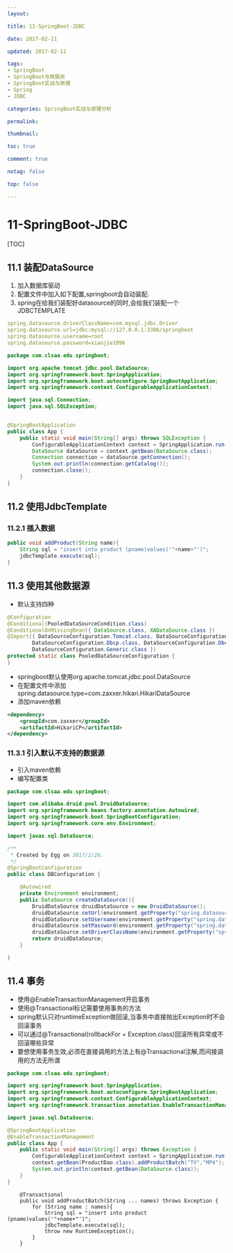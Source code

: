 ```yaml
---
layout:

title: 11-SpringBoot-JDBC

date: 2017-02-11

updated: 2017-02-11

tags:
- SpringBoot
- SpringBoot与微服务
- SpringBoot实战与原理
- Spring
- JDBC

categories: SpringBoot实战与原理分析

permalink:

thumbnail:

toc: true

comment: true

notag: false

top: false

---
```


# 11-SpringBoot-JDBC

[TOC]

## 11.1 装配DataSource

1. 加入数据库驱动
2. 配置文件中加入如下配置,springboot会自动装配.
3. spring在给我们装配好datasource的同时,会给我们装配一个JDBCTEMPLATE

```yaml
spring.datasource.driverClassName=com.mysql.jdbc.Driver
spring.datasource.url=jdbc:mysql://127.0.0.1:3306/springboot
spring.datasource.username=root
spring.datasource.password=xiaojie1996
```

```java
package com.clsaa.edu.springboot;

import org.apache.tomcat.jdbc.pool.DataSource;
import org.springframework.boot.SpringApplication;
import org.springframework.boot.autoconfigure.SpringBootApplication;
import org.springframework.context.ConfigurableApplicationContext;

import java.sql.Connection;
import java.sql.SQLException;


@SpringBootApplication
public class App {
    public static void main(String[] args) throws SQLException {
        ConfigurableApplicationContext context = SpringApplication.run(App.class,args);
        DataSource dataSource = context.getBean(DataSource.class);
        Connection connection = dataSource.getConnection();
        System.out.println(connection.getCatalog());
        connection.close();
    }
}
```

## 11.2 使用JdbcTemplate

### 11.2.1 插入数据

```java
public void addProduct(String name){
    String sql = "insert into product (pname)values('"+name+"')";
    jdbcTemplate.execute(sql);
}
```

## 11.3 使用其他数据源

- 默认支持四种

```java
@Configuration
@Conditional(PooledDataSourceCondition.class)
@ConditionalOnMissingBean({ DataSource.class, XADataSource.class })
@Import({ DataSourceConfiguration.Tomcat.class, DataSourceConfiguration.Hikari.class,
        DataSourceConfiguration.Dbcp.class, DataSourceConfiguration.Dbcp2.class,
        DataSourceConfiguration.Generic.class })
protected static class PooledDataSourceConfiguration {
}
```

- springboot默认使用org.apache.tomcat.jdbc.pool.DataSource
- 在配置文件中添加spring.datasource.type=com.zaxxer.hikari.HikariDataSource
- 添加maven依赖

```xml
<dependency>
    <groupId>com.zaxxer</groupId>
    <artifactId>HikariCP</artifactId>
</dependency>
```

### 11.3.1 引入默认不支持的数据源

- 引入maven依赖
- 编写配置类

```java
package com.clsaa.edu.springboot;

import com.alibaba.druid.pool.DruidDataSource;
import org.springframework.beans.factory.annotation.Autowired;
import org.springframework.boot.SpringBootConfiguration;
import org.springframework.core.env.Environment;

import javax.sql.DataSource;

/**
 * Created by Egg on 2017/2/26.
 */
@SpringBootConfiguration
public class DBConfiguration {

    @Autowired
    private Environment environment;
    public DataSource createDataSource(){
        DruidDataSource druidDataSource = new DruidDataSource();
        druidDataSource.setUrl(environment.getProperty("spring.datasource.url"));
        druidDataSource.setUsername(environment.getProperty("spring.datasource.username"));
        druidDataSource.setPassword(environment.getProperty("spring.datasource.password"));
        druidDataSource.setDriverClassName(environment.getProperty("spring.datasource.driverClassName"));
        return druidDataSource;
    }

}

```

## 11.4 事务

- 使用@EnableTransactionManagement开启事务
- 使用@Transactional标记需要使用事务的方法
- spring默认只对runtimeException做回滚,当事务中直接抛出Exception时不会回滚事务
- 可以通过@Transactional(rollbackFor = Exception.class)回滚所有异常或不回滚哪些异常
- 要想使用事务生效,必须在直接调用的方法上有@Transactional注解,而间接调用的方法无所谓

```java
package com.clsaa.edu.springboot;

import org.springframework.boot.SpringApplication;
import org.springframework.boot.autoconfigure.SpringBootApplication;
import org.springframework.context.ConfigurableApplicationContext;
import org.springframework.transaction.annotation.EnableTransactionManagement;

import javax.sql.DataSource;

@SpringBootApplication
@EnableTransactionManagement
public class App {
    public static void main(String[] args) throws Exception {
        ConfigurableApplicationContext context = SpringApplication.run(App.class,args);
        context.getBean(ProductDao.class).addProductBatch("TV","MP4");
        System.out.println(context.getBean(DataSource.class));
    }
}

```

```
    @Transactional
    public void addProductBatch(String ... names) throws Exception {
        for (String name : names){
            String sql = "insert into product (pname)values('"+name+"')";
            jdbcTemplate.execute(sql);
            throw new RuntimeException();
        }
    }
```